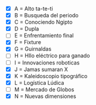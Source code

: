 - [x] A = Alto ta-te-ti
- [X] B = Busqueda del periodo
- [X] C = Conociendo Ngipto
- [X] D = Dupla
- [ ] E = Enfrentamiento final
- [X] F = Fixture
- [X] G = Guirnaldas
- [ ] H = HIlo eléctrico para ganado
- [ ] I = Innovaciones roboticas
- [X] J = Jamas sumaran X
- [x] K = Kaleidoscopio tipográfico
- [X] L = Logística Lúdica
- [ ] M = Mercado de Globos
- [x] N = Nuevas dimensiones